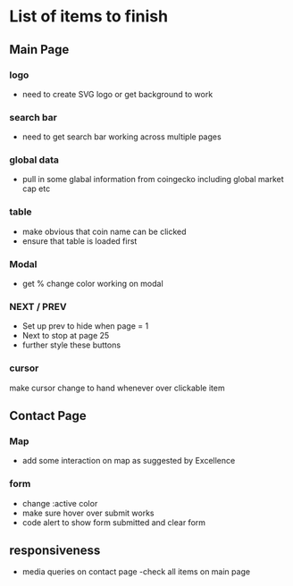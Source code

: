# List of items to finish

## Main Page
### logo
- need to create SVG logo or get background to work
### search bar
- need to get search bar working across multiple pages
### global data
- pull in some glabal information from coingecko including global market cap etc
### table
- make obvious that coin name can be clicked
- ensure that table is loaded first
### Modal
- get % change color working on modal
### NEXT / PREV
- Set up prev to hide when page = 1
- Next to stop at page 25
- further style these buttons
### cursor
make cursor change to hand whenever over clickable item

## Contact Page
### Map
- add some interaction on map as suggested by Excellence 

### form
- change :active color 
- make sure hover over submit works
- code alert to show form submitted and clear form


## responsiveness 
- media queries on contact page
-check all items on main page